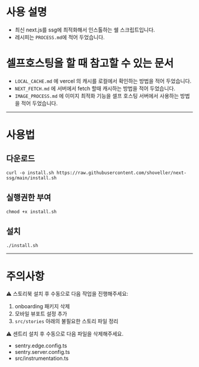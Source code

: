 # 사용 설명
- 최신 next.js를 ssg에 최적화해서 인스톨하는 쉘 스크립트입니다.    
- 레시피는 `PROCESS.md`에 적어 두었습니다.  

# 셀프호스팅을 할 때 참고할 수 있는 문서
- `LOCAL_CACHE.md` 에 vercel 의 캐시를 로컬에서 확인하는 방법을 적어 두었습니다.     
- `NEXT_FETCH.md` 에 서버에서 fetch 할때 캐시하는 방법을 적어 두었습니다.  
- `IMAGE_PROCESS.md` 에 이미지 최적화 기능을 셀프 호스팅 서버에서 사용하는 방법을  적어 두었습니다.  

---

# 사용법
## 다운로드
```shell
curl -o install.sh https://raw.githubusercontent.com/shoveller/next-ssg/main/install.sh
```

## 실행권한 부여
```shell
chmod +x install.sh
```

## 설치
```shell
./install.sh
```

---

# 주의사항
⚠️ 스토리북 설치 후 수동으로 다음 작업을 진행해주세요:
1. onboarding 패키지 삭제
2. 모바일 뷰포트 설정 추가
3. `src/stories` 아래의 불필요한 스토리 파일 정리

⚠️ 센트리 설치 후 수동으로 다음 파일을 삭제해주세요.
- sentry.edge.config.ts
- sentry.server.config.ts
- src/instrumentation.ts